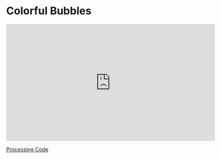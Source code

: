 # Colorful Bubbles

<iframe width="560" height="315" src="https://www.youtube.com/embed/7uNn9-0Eb1E" frameborder="0" gesture="media" allow="encrypted-media" allowfullscreen></iframe>

<br>

[Processing Code](https://github.com/blwatkins/MiniProjects/tree/master/ColorfulBubbles)
